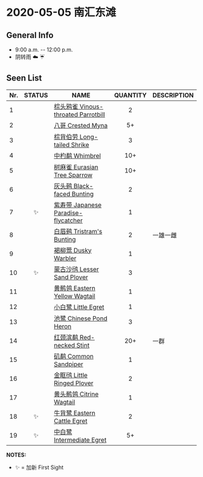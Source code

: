 # 2020-05-05 南汇东滩

## General Info
*  9:00 a.m. -- 12:00 p.m.
*  阴转雨  :cloud: :umbrella:

## Seen List
Nr.|STATUS | NAME                                   | QUANTITY| DESCRIPTION                    |
|--| :--:  |----------------------------------------| :-----: |--------------------------------|
|1||[棕头鸦雀 Vinous-throated Parrotbill](https://github.com/simonace/My-Birding-Log/blob/master/have-seen-list.md#%E6%A3%95%E5%A4%B4%E9%B8%A6%E9%9B%80-vinous-throated-parrotbill)|2||
|2||[八哥 Crested Myna](https://github.com/simonace/My-Birding-Log/blob/master/have-seen-list.md#%E5%85%AB%E5%93%A5-crested-myna)|5+||
|3||[棕背伯劳 Long-tailed Shrike](https://github.com/simonace/My-Birding-Log/blob/master/have-seen-list.md#%E6%A3%95%E8%83%8C%E4%BC%AF%E5%8A%B3-long-tailed-shrike)|3||
|4||[中杓鹬 Whimbrel](https://github.com/simonace/My-Birding-Log/blob/master/have-seen-list.md#%E4%B8%AD%E6%9D%93%E9%B9%AC-whimbrel)|10+||
|5||[树麻雀 Eurasian Tree Sparrow](https://github.com/simonace/My-Birding-Log/blob/master/have-seen-list.md#%E6%A0%91%E9%BA%BB%E9%9B%80-eurasian-tree-sparrow)|10+||
|6||[灰头鹀 Black-faced Bunting](https://github.com/simonace/My-Birding-Log/blob/master/have-seen-list.md#%E7%81%B0%E5%A4%B4%E9%B9%80-black-faced-bunting)|2||
|7|:sparkles:|[紫寿带 Japanese Paradise-flycatcher](https://github.com/simonace/My-Birding-Log/blob/master/have-seen-list.md#%E7%B4%AB%E5%AF%BF%E5%B8%A6-japanese-paradise-flycatcher)|1||
|8||[白眉鹀 Tristram's Bunting](https://github.com/simonace/My-Birding-Log/blob/master/have-seen-list.md#%E7%99%BD%E7%9C%89%E9%B9%80-tristrams-bunting)|2|一雄一雌|
|9||[褐柳莺 Dusky Warbler](https://github.com/simonace/My-Birding-Log/blob/master/have-seen-list.md#%E8%A4%90%E6%9F%B3%E8%8E%BA-dusky-warbler)|1||
|10|:sparkles:|[蒙古沙鸻 Lesser Sand Plover](https://github.com/simonace/My-Birding-Log/blob/master/have-seen-list.md#%E8%92%99%E5%8F%A4%E6%B2%99%E9%B8%BB-lesser-sand-plover)|3||
|11||[黄鹡鸰 Eastern Yellow Wagtail](https://github.com/simonace/My-Birding-Log/blob/master/have-seen-list.md#%E9%BB%84%E9%B9%A1%E9%B8%B0-eastern-yellow-wagtail)|1||
|12||[小白鹭 Little Egret](https://github.com/simonace/My-Birding-Log/blob/master/have-seen-list.md#%E5%B0%8F%E7%99%BD%E9%B9%AD-little-egret)|1||
|13||[池鹭 Chinese Pond Heron](https://github.com/simonace/My-Birding-Log/blob/master/have-seen-list.md#%E6%B1%A0%E9%B9%AD-chinese-pond-heron)|3||
|14||[红颈滨鹬 Red-necked Stint](https://github.com/simonace/My-Birding-Log/blob/master/have-seen-list.md#%E7%BA%A2%E9%A2%88%E6%BB%A8%E9%B9%AC-red-necked-stint)|20+|一群|
|15||[矶鹬 Common Sandpiper](https://github.com/simonace/My-Birding-Log/blob/master/have-seen-list.md#%E7%9F%B6%E9%B9%AC-common-sandpiper)|1||
|16||[金眶鸻 Little Ringed Plover](https://github.com/simonace/My-Birding-Log/blob/master/have-seen-list.md#%E9%87%91%E7%9C%B6%E9%B8%BB-little-ringed-plover)|2||
|17||[黄头鹡鸰 Citrine Wagtail](https://github.com/simonace/My-Birding-Log/blob/master/have-seen-list.md#%E9%BB%84%E5%A4%B4%E9%B9%A1%E9%B8%B0-citrine-wagtail)|1||
|18|:sparkles:|[牛背鹭 Eastern Cattle Egret](https://github.com/simonace/My-Birding-Log/blob/master/have-seen-list.md#%E7%89%9B%E8%83%8C%E9%B9%AD-eastern-cattle-egret)|2||
|19|:sparkles:|[中白鹭 Intermediate Egret](https://github.com/simonace/My-Birding-Log/blob/master/have-seen-list.md#%E4%B8%AD%E7%99%BD%E9%B9%AD-intermediate-egret)|5+||

**NOTES:**
- :sparkles: = 加新 First Sight
